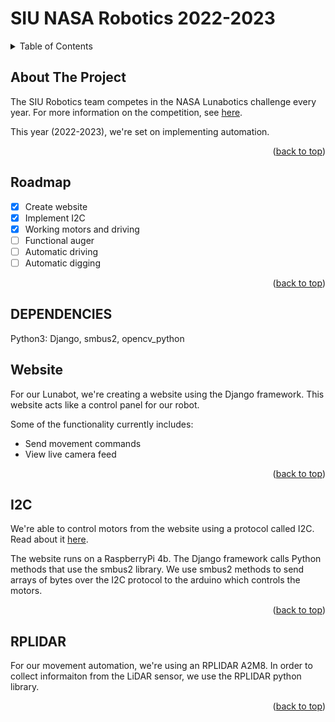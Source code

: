 <a name="readme-top"></a>
<!-- TABLE OF CONTENTS -->
# SIU NASA Robotics 2022-2023
<details>
  <summary>Table of Contents</summary>
  <ol>
    <li><a href="#about-the-project">About The Project</a></li>
    <li><a href="#roadmap">Roadmap</a></li>
    <li><a href="#website">Website</a></li>
    <li><a href="#I2C">I2C</a></li>
    <li><a href="#rplidar">RPLIDAR</a></li>
  </ol>
</details>



## About The Project

The SIU Robotics team competes in the NASA Lunabotics challenge every year. For more information on the competition, see <a href="https://www.nasa.gov/offices/education/centers/kennedy/technology/nasarmc.html">here</a>.

This year (2022-2023), we're set on implementing automation.

<p align="right">(<a href="#readme-top">back to top</a>)</p>



## Roadmap

- [x] Create website
- [x] Implement I2C
- [x] Working motors and driving
- [ ] Functional auger
- [ ] Automatic driving
- [ ] Automatic digging

<p align="right">(<a href="#readme-top">back to top</a>)</p>


## DEPENDENCIES

Python3: Django, smbus2, opencv_python

## Website

For our Lunabot, we're creating a website using the Django framework. This website acts like a control panel for our robot.

Some of the functionality currently includes:
* Send movement commands
* View live camera feed

<p align="right">(<a href="#readme-top">back to top</a>)</p>



## I2C

We're able to control motors from the website using a protocol called I2C. Read about it <a href="https://en.wikipedia.org/wiki/I%C2%B2C#:~:text=I2C%20(Inter%2DIntegrated,in%201982%20by%20Philips%20Semiconductors.">here</a>.

The website runs on a RaspberryPi 4b. The Django framework calls Python methods that use the smbus2 library. We use smbus2 methods to send arrays of bytes over the I2C protocol to the arduino which controls the motors. 

<p align="right">(<a href="#readme-top">back to top</a>)</p>



## RPLIDAR

For our movement automation, we're using an RPLIDAR A2M8. In order to collect informaiton from the LiDAR sensor, we use the RPLIDAR python library.

<p align="right">(<a href="#readme-top">back to top</a>)</p>

